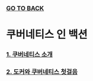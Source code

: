 ### [GO TO BACK](../../../../../README.md)

# 쿠버네티스 인 백션

### [1. 쿠버네티스 소개](./chapter1/README.md)
### [2. 도커와 쿠버네티스 첫걸음](./chapter2/README.md)
